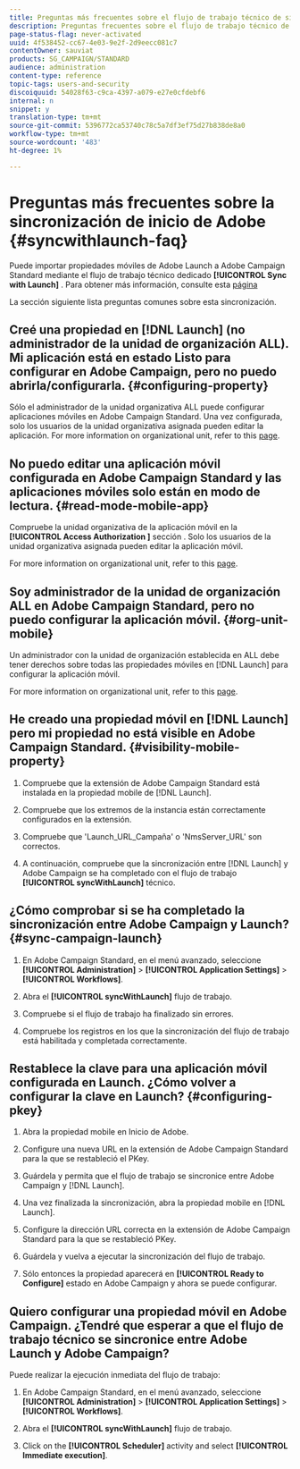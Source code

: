 ```yaml
---
title: Preguntas más frecuentes sobre el flujo de trabajo técnico de sincronización con Launch
description: Preguntas frecuentes sobre el flujo de trabajo técnico de Launch.
page-status-flag: never-activated
uuid: 4f538452-cc67-4e03-9e2f-2d9eecc081c7
contentOwner: sauviat
products: SG_CAMPAIGN/STANDARD
audience: administration
content-type: reference
topic-tags: users-and-security
discoiquuid: 54028f63-c9ca-4397-a079-e27e0cfdebf6
internal: n
snippet: y
translation-type: tm+mt
source-git-commit: 5396772ca53740c78c5a7df3ef75d27b838de8a0
workflow-type: tm+mt
source-wordcount: '483'
ht-degree: 1%

---
```



# Preguntas más frecuentes sobre la sincronización de inicio de Adobe {#syncwithlaunch-faq}

Puede importar propiedades móviles de Adobe Launch a Adobe Campaign Standard mediante el flujo de trabajo técnico dedicado **[!UICONTROL Sync with Launch]** . Para obtener más información, consulte esta [página](../../administration/using/technical-workflows.md)

La sección siguiente lista preguntas comunes sobre esta sincronización.

## Creé una propiedad en [!DNL Launch] (no administrador de la unidad de organización ALL). Mi aplicación está en estado Listo para configurar en Adobe Campaign, pero no puedo abrirla/configurarla. {#configuring-property}

Sólo el administrador de la unidad organizativa ALL puede configurar aplicaciones móviles en Adobe Campaign Standard. Una vez configurada, solo los usuarios de la unidad organizativa asignada pueden editar la aplicación. For more information on organizational unit, refer to this [page](../../administration/using/organizational-units.md).

## No puedo editar una aplicación móvil configurada en Adobe Campaign Standard y las aplicaciones móviles solo están en modo de lectura. {#read-mode-mobile-app}

Compruebe la unidad organizativa de la aplicación móvil en la **[!UICONTROL Access Authorization ]** sección . Solo los usuarios de la unidad organizativa asignada pueden editar la aplicación móvil.

For more information on organizational unit, refer to this [page](../../administration/using/organizational-units.md).

## Soy administrador de la unidad de organización ALL en Adobe Campaign Standard, pero no puedo configurar la aplicación móvil. {#org-unit-mobile}

Un administrador con la unidad de organización establecida en ALL debe tener derechos sobre todas las propiedades móviles en [!DNL Launch] para configurar la aplicación móvil.

For more information on organizational unit, refer to this [page](../../administration/using/organizational-units.md).

## He creado una propiedad móvil en [!DNL Launch] pero mi propiedad no está visible en Adobe Campaign Standard. {#visibility-mobile-property}

1. Compruebe que la extensión de Adobe Campaign Standard está instalada en la propiedad mobile de [!DNL Launch].

1. Compruebe que los extremos de la instancia están correctamente configurados en la extensión.

1. Compruebe que &#39;Launch_URL_Campaña&#39; o &#39;NmsServer_URL&#39; son correctos.

1. A continuación, compruebe que la sincronización entre [!DNL Launch] y Adobe Campaign se ha completado con el flujo de trabajo **[!UICONTROL syncWithLaunch]** técnico.

## ¿Cómo comprobar si se ha completado la sincronización entre Adobe Campaign y Launch? {#sync-campaign-launch}

1. En Adobe Campaign Standard, en el menú avanzado, seleccione **[!UICONTROL Administration]** > **[!UICONTROL Application Settings]** > **[!UICONTROL Workflows]**.

1. Abra el **[!UICONTROL syncWithLaunch]** flujo de trabajo.

1. Compruebe si el flujo de trabajo ha finalizado sin errores.

1. Compruebe los registros en los que la sincronización del flujo de trabajo está habilitada y completada correctamente.

## Restablece la clave para una aplicación móvil configurada en Launch. ¿Cómo volver a configurar la clave en Launch? {#configuring-pkey}

1. Abra la propiedad mobile en Inicio de Adobe.

1. Configure una nueva URL en la extensión de Adobe Campaign Standard para la que se restableció el PKey.

1. Guárdela y permita que el flujo de trabajo se sincronice entre Adobe Campaign y [!DNL Launch].

1. Una vez finalizada la sincronización, abra la propiedad mobile en [!DNL Launch].

1. Configure la dirección URL correcta en la extensión de Adobe Campaign Standard para la que se restableció PKey.

1. Guárdela y vuelva a ejecutar la sincronización del flujo de trabajo.

1. Sólo entonces la propiedad aparecerá en **[!UICONTROL Ready to Configure]** estado en Adobe Campaign y ahora se puede configurar.

## Quiero configurar una propiedad móvil en Adobe Campaign. ¿Tendré que esperar a que el flujo de trabajo técnico se sincronice entre Adobe Launch y Adobe Campaign?

Puede realizar la ejecución inmediata del flujo de trabajo:

1. En Adobe Campaign Standard, en el menú avanzado, seleccione **[!UICONTROL Administration]** > **[!UICONTROL Application Settings]** > **[!UICONTROL Workflows]**.

1. Abra el **[!UICONTROL syncWithLaunch]** flujo de trabajo.

1. Click on the **[!UICONTROL Scheduler]** activity and select **[!UICONTROL Immediate execution]**.

